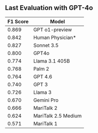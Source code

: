 ## Last Evaluation with GPT-4o

| F1 Score | Model                |
|----------|----------------------|
| 0.869    | GPT o1-preview       |
| 0.842    | Human Physician*     |
| 0.827    | Sonnet 3.5           |
| 0.800    | GPT4o                |
| 0.774    | Llama 3.1 405B       |
| 0.768    | Palm 2               |
| 0.764    | GPT 4.6              |
| 0.740    | GPT 3                |
| 0.726    | Llama 3              |
| 0.670    | Gemini Pro           |
| 0.666    | MariTalk 2           |
| 0.624    | MariTalk 2.5 Medium  |
| 0.571    | MariTalk 1           |
